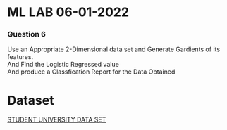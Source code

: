 # ML LAB 06-01-2022

### Question 6

Use an Appropriate 2-Dimensional data set and Generate Gardients of its features.<br>
And Find the Logistic Regressed value <br>
And produce a Classfication Report for the Data Obtained


# Dataset

[STUDENT UNIVERSITY DATA SET](https://github.com/1NT19IS417/1NT19IS417_mukund_B_mlLab/blob/main/Part%20A/6.%2006-01-22/Student-University.csv)
